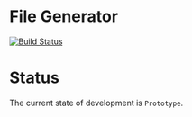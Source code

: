 # File Generator

[![Build Status](https://cloud.drone.io/api/badges/khmarbaise/filegenerator/status.svg)](https://cloud.drone.io/khmarbaise/filegenerator)


# Status

The current state of development is `Prototype`.

